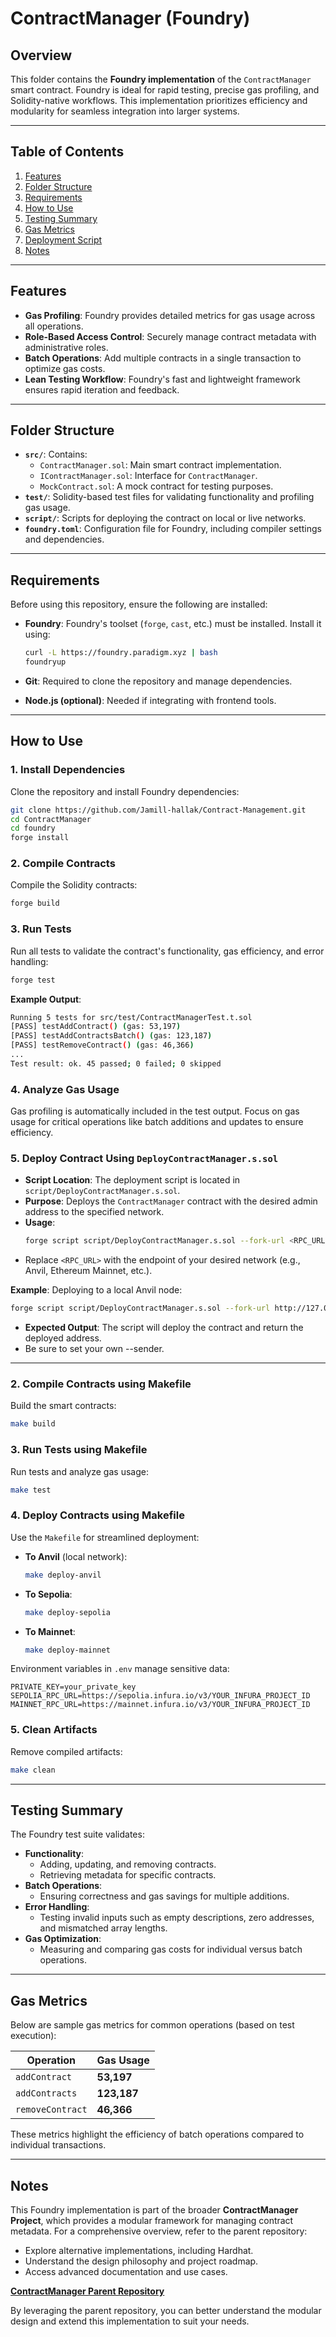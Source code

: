
# ContractManager (Foundry)

## Overview

This folder contains the **Foundry implementation** of the `ContractManager` smart contract. Foundry is ideal for rapid testing, precise gas profiling, and Solidity-native workflows. This implementation prioritizes efficiency and modularity for seamless integration into larger systems.

---

## Table of Contents

1. [Features](#features)
2. [Folder Structure](#folder-structure)
3. [Requirements](#requirements)
4. [How to Use](#how-to-use)
5. [Testing Summary](#testing-summary)
6. [Gas Metrics](#gas-metrics)
7. [Deployment Script](#deployment-script)
8. [Notes](#notes)

---

## Features

- **Gas Profiling**: Foundry provides detailed metrics for gas usage across all operations.
- **Role-Based Access Control**: Securely manage contract metadata with administrative roles.
- **Batch Operations**: Add multiple contracts in a single transaction to optimize gas costs.
- **Lean Testing Workflow**: Foundry's fast and lightweight framework ensures rapid iteration and feedback.

---

## Folder Structure

- **`src/`**: Contains:
  - `ContractManager.sol`: Main smart contract implementation.
  - `IContractManager.sol`: Interface for `ContractManager`.
  - `MockContract.sol`: A mock contract for testing purposes.
- **`test/`**: Solidity-based test files for validating functionality and profiling gas usage.
- **`script/`**: Scripts for deploying the contract on local or live networks.
- **`foundry.toml`**: Configuration file for Foundry, including compiler settings and dependencies.

---

## Requirements

Before using this repository, ensure the following are installed:

- **Foundry**: Foundry's toolset (`forge`, `cast`, etc.) must be installed. Install it using:
  ```bash
  curl -L https://foundry.paradigm.xyz | bash
  foundryup
  ```

- **Git**: Required to clone the repository and manage dependencies.
- **Node.js (optional)**: Needed if integrating with frontend tools.

---

## How to Use

### 1. Install Dependencies

Clone the repository and install Foundry dependencies:

```bash
git clone https://github.com/Jamill-hallak/Contract-Management.git
cd ContractManager
cd foundry
forge install
```

### 2. Compile Contracts

Compile the Solidity contracts:

```bash
forge build
```

### 3. Run Tests

Run all tests to validate the contract's functionality, gas efficiency, and error handling:

```bash
forge test
```

**Example Output**:
```bash
Running 5 tests for src/test/ContractManagerTest.t.sol
[PASS] testAddContract() (gas: 53,197)
[PASS] testAddContractsBatch() (gas: 123,187)
[PASS] testRemoveContract() (gas: 46,366)
...
Test result: ok. 45 passed; 0 failed; 0 skipped
```

### 4. Analyze Gas Usage

Gas profiling is automatically included in the test output. Focus on gas usage for critical operations like batch additions and updates to ensure efficiency.

### 5. Deploy Contract Using `DeployContractManager.s.sol`

- **Script Location**: The deployment script is located in `script/DeployContractManager.s.sol`.
- **Purpose**: Deploys the `ContractManager` contract with the desired admin address to the specified network.
- **Usage**:
  ```bash
  forge script script/DeployContractManager.s.sol --fork-url <RPC_URL> --broadcast
  ```
- Replace `<RPC_URL>` with the endpoint of your desired network (e.g., Anvil, Ethereum Mainnet, etc.).

**Example**: Deploying to a local Anvil node:
```bash
forge script script/DeployContractManager.s.sol --fork-url http://127.0.0.1:8545 --broadcast
```

- **Expected Output**: The script will deploy the contract and return the deployed address.
- Be sure to set your own --sender.

---

### 2. Compile Contracts using Makefile

Build the smart contracts:
```bash
make build
```

### 3. Run Tests using Makefile

Run tests and analyze gas usage:
```bash
make test
```

### 4. Deploy Contracts using Makefile

Use the `Makefile` for streamlined deployment:
- **To Anvil** (local network):
  ```bash
  make deploy-anvil
  ```
- **To Sepolia**:
  ```bash
  make deploy-sepolia
  ```
- **To Mainnet**:
  ```bash
  make deploy-mainnet
  ```

Environment variables in `.env` manage sensitive data:
```env
PRIVATE_KEY=your_private_key
SEPOLIA_RPC_URL=https://sepolia.infura.io/v3/YOUR_INFURA_PROJECT_ID
MAINNET_RPC_URL=https://mainnet.infura.io/v3/YOUR_INFURA_PROJECT_ID
```

### 5. Clean Artifacts

Remove compiled artifacts:
```bash
make clean
```

---
## Testing Summary

The Foundry test suite validates:

- **Functionality**:
  - Adding, updating, and removing contracts.
  - Retrieving metadata for specific contracts.
- **Batch Operations**:
  - Ensuring correctness and gas savings for multiple additions.
- **Error Handling**:
  - Testing invalid inputs such as empty descriptions, zero addresses, and mismatched array lengths.
- **Gas Optimization**:
  - Measuring and comparing gas costs for individual versus batch operations.

---

## Gas Metrics

Below are sample gas metrics for common operations (based on test execution):

| Operation          | Gas Usage   |
|---------------------|-------------|
| `addContract`      | **53,197**  |
| `addContracts`     | **123,187** |
| `removeContract`   | **46,366**  |

These metrics highlight the efficiency of batch operations compared to individual transactions.

---

## Notes

This Foundry implementation is part of the broader **ContractManager Project**, which provides a modular framework for managing contract metadata. For a comprehensive overview, refer to the parent repository:

- Explore alternative implementations, including Hardhat.
- Understand the design philosophy and project roadmap.
- Access advanced documentation and use cases.

[**ContractManager Parent Repository**](https://github.com/Jamill-hallak/Contract-Management)

By leveraging the parent repository, you can better understand the modular design and extend this implementation to suit your needs.
